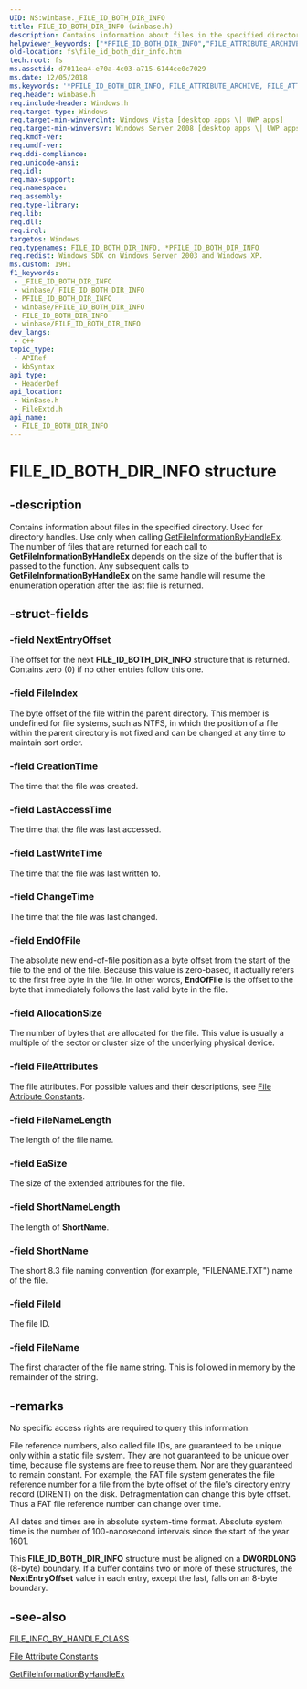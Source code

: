 ```yaml
---
UID: NS:winbase._FILE_ID_BOTH_DIR_INFO
title: FILE_ID_BOTH_DIR_INFO (winbase.h)
description: Contains information about files in the specified directory.
helpviewer_keywords: ["*PFILE_ID_BOTH_DIR_INFO","FILE_ATTRIBUTE_ARCHIVE","FILE_ATTRIBUTE_COMPRESSED","FILE_ATTRIBUTE_DIRECTORY","FILE_ATTRIBUTE_HIDDEN","FILE_ATTRIBUTE_NORMAL","FILE_ATTRIBUTE_READONLY","FILE_ATTRIBUTE_SYSTEM","FILE_ATTRIBUTE_TEMPORARY","FILE_ID_BOTH_DIR_INFO","FILE_ID_BOTH_DIR_INFO structure [Files]","PFILE_ID_BOTH_DIR_INFO","PFILE_ID_BOTH_DIR_INFO structure pointer [Files]","fileextd/FILE_ID_BOTH_DIR_INFO","fileextd/PFILE_ID_BOTH_DIR_INFO","fs.file_id_both_dir_info","fs.file_id_both_directory_info","winbase/FILE_ID_BOTH_DIR_INFO","winbase/PFILE_ID_BOTH_DIR_INFO"]
old-location: fs\file_id_both_dir_info.htm
tech.root: fs
ms.assetid: d7011ea4-e70a-4c03-a715-6144ce0c7029
ms.date: 12/05/2018
ms.keywords: '*PFILE_ID_BOTH_DIR_INFO, FILE_ATTRIBUTE_ARCHIVE, FILE_ATTRIBUTE_COMPRESSED, FILE_ATTRIBUTE_DIRECTORY, FILE_ATTRIBUTE_HIDDEN, FILE_ATTRIBUTE_NORMAL, FILE_ATTRIBUTE_READONLY, FILE_ATTRIBUTE_SYSTEM, FILE_ATTRIBUTE_TEMPORARY, FILE_ID_BOTH_DIR_INFO, FILE_ID_BOTH_DIR_INFO structure [Files], PFILE_ID_BOTH_DIR_INFO, PFILE_ID_BOTH_DIR_INFO structure pointer [Files], fileextd/FILE_ID_BOTH_DIR_INFO, fileextd/PFILE_ID_BOTH_DIR_INFO, fs.file_id_both_dir_info, fs.file_id_both_directory_info, winbase/FILE_ID_BOTH_DIR_INFO, winbase/PFILE_ID_BOTH_DIR_INFO'
req.header: winbase.h
req.include-header: Windows.h
req.target-type: Windows
req.target-min-winverclnt: Windows Vista [desktop apps \| UWP apps]
req.target-min-winversvr: Windows Server 2008 [desktop apps \| UWP apps]
req.kmdf-ver: 
req.umdf-ver: 
req.ddi-compliance: 
req.unicode-ansi: 
req.idl: 
req.max-support: 
req.namespace: 
req.assembly: 
req.type-library: 
req.lib: 
req.dll: 
req.irql: 
targetos: Windows
req.typenames: FILE_ID_BOTH_DIR_INFO, *PFILE_ID_BOTH_DIR_INFO
req.redist: Windows SDK on Windows Server 2003 and Windows XP.
ms.custom: 19H1
f1_keywords:
 - _FILE_ID_BOTH_DIR_INFO
 - winbase/_FILE_ID_BOTH_DIR_INFO
 - PFILE_ID_BOTH_DIR_INFO
 - winbase/PFILE_ID_BOTH_DIR_INFO
 - FILE_ID_BOTH_DIR_INFO
 - winbase/FILE_ID_BOTH_DIR_INFO
dev_langs:
 - c++
topic_type:
 - APIRef
 - kbSyntax
api_type:
 - HeaderDef
api_location:
 - WinBase.h
 - FileExtd.h
api_name:
 - FILE_ID_BOTH_DIR_INFO
---
```


# FILE_ID_BOTH_DIR_INFO structure


## -description

Contains information about files in the specified directory. Used for directory handles. 
   Use only when calling 
   <a href="/windows/desktop/api/winbase/nf-winbase-getfileinformationbyhandleex">GetFileInformationByHandleEx</a>. The number of 
   files that are returned for each call to 
   <b>GetFileInformationByHandleEx</b> depends on the 
   size of the buffer that is passed to the function. Any subsequent calls to 
   <b>GetFileInformationByHandleEx</b> on the same 
   handle will resume the enumeration operation after the last file is returned.

## -struct-fields

### -field NextEntryOffset

The offset for the next <b>FILE_ID_BOTH_DIR_INFO</b> 
      structure that is returned. Contains zero (0) if no other entries follow this one.

### -field FileIndex

The byte offset of the file within the parent directory. This member is undefined for file systems, such as 
      NTFS, in which the position of a file within the parent directory is not fixed and can be changed at any time to 
      maintain sort order.

### -field CreationTime

The time that the file was created.

### -field LastAccessTime

The time that the file was last accessed.

### -field LastWriteTime

The time that the file was last written to.

### -field ChangeTime

The time that the file was last changed.

### -field EndOfFile

The absolute new end-of-file position as a byte offset from the start of the file to the end of the file. 
      Because this value is zero-based, it actually refers to the first free byte in the file. In other words, 
      <b>EndOfFile</b> is the offset to the byte that immediately follows the last valid byte in 
      the file.

### -field AllocationSize

The number of bytes that are allocated for the file. This value is usually a multiple of the sector or 
      cluster size of the underlying physical device.

### -field FileAttributes

The file attributes. For possible values and their descriptions, see 
      <a href="/windows/desktop/FileIO/file-attribute-constants">File Attribute Constants</a>.

### -field FileNameLength

The length of the file name.

### -field EaSize

The size of the extended attributes for the file.

### -field ShortNameLength

The length of <b>ShortName</b>.

### -field ShortName

The short 8.3 file naming convention (for example, 
      "FILENAME.TXT") name of the file.

### -field FileId

The file ID.

### -field FileName

The first character of the file name string. This is followed in memory by the remainder of the 
      string.

## -remarks

No specific access rights are required to query this information.

File reference numbers, also called file IDs, are guaranteed to be unique only within a static file system. 
    They are not guaranteed to be unique over time, because file systems are free to reuse them. Nor are they 
    guaranteed to remain constant. For example, the FAT file system generates the file reference number for a file 
    from the byte offset of the file's directory entry record (DIRENT) on the disk. Defragmentation can change this 
    byte offset. Thus a FAT file reference number can change over time.

All dates and times are in absolute system-time format. Absolute system time is the number of 100-nanosecond 
    intervals since the start of the year 1601.

This <b>FILE_ID_BOTH_DIR_INFO</b> structure must be 
    aligned on a <b>DWORDLONG</b> (8-byte) boundary. If a buffer contains two or more of these structures, the 
    <b>NextEntryOffset</b> value in each entry, except the last, falls on an 8-byte boundary.

## -see-also

<a href="/windows/desktop/api/minwinbase/ne-minwinbase-file_info_by_handle_class">FILE_INFO_BY_HANDLE_CLASS</a>



<a href="/windows/desktop/FileIO/file-attribute-constants">File Attribute Constants</a>



<a href="/windows/desktop/api/winbase/nf-winbase-getfileinformationbyhandleex">GetFileInformationByHandleEx</a>
